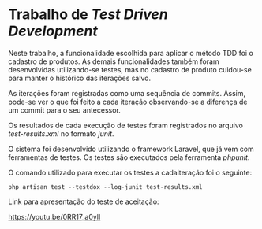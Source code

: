 # Trabalho de _Test Driven Development_

Neste trabalho, a funcionalidade escolhida para aplicar o método TDD foi
o cadastro de produtos. As demais funcionalidades também foram desenvolvidas
utilizando-se testes, mas no cadastro de produto cuidou-se para manter o histórico
das iterações salvo.

As iterações foram registradas como uma sequência de commits. Assim, pode-se
ver o que foi feito a cada iteração observando-se a diferença de um commit para
o seu antecessor.

Os resultados de cada execução de testes foram registrados no arquivo
_test-results.xml_ no formato _junit_.

O sistema foi desenvolvido utilizando o framework Laravel, que já vem com
ferramentas de testes. Os testes são executados pela ferramenta _phpunit_.

O comando utilizado para executar os testes a cadaiteração foi o seguinte:

```php artisan test --testdox --log-junit test-results.xml```

Link para apresentação do teste de aceitação:

https://youtu.be/0RR17_a0ylI
